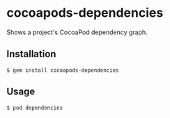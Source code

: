 # cocoapods-dependencies

Shows a project's CocoaPod dependency graph.

## Installation

    $ gem install cocoapods-dependencies

## Usage

    $ pod dependencies
